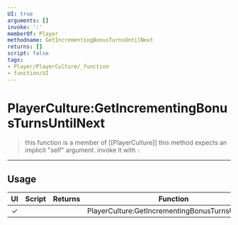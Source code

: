 ```yaml
---
UI: true
arguments: []
invoke: ':'
memberOf: Player
methodname: GetIncrementingBonusTurnsUntilNext
returns: []
script: false
tags:
- Player/PlayerCulture/_function
- function/UI
---
```

# PlayerCulture:GetIncrementingBonusTurnsUntilNext
> this function is a member of [[PlayerCulture]]
> this method expects an implicit "self" argument. invoke it with `:`
-----
## Usage
|  UI | Script | Returns | Function | Arguments |
|:---:|:------:|-------:|:--------:|:---------|
|✓| ||PlayerCulture:GetIncrementingBonusTurnsUntilNext||
